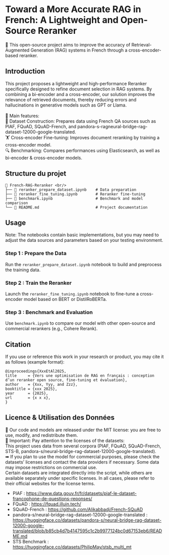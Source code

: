 # Toward a More Accurate RAG in French: A Lightweight and Open-Source Reranker
🚀 This open-source project aims to improve the accuracy of Retrieval-Augmented Generation (RAG) systems in French through a cross-encoder-based reranker.

## Introduction
This project proposes a lightweight and high-performance Reranker specifically designed to refine document selection in RAG systems. By combining a bi-encoder and a cross-encoder, our solution improves the relevance of retrieved documents, thereby reducing errors and hallucinations in generative models such as GPT or Llama. <br/>
<br/>
📌 Main features: <br/>
📖 Dataset Construction: Prepares data using French QA sources such as PIAF, FQuAD, SQuAD-French, and pandora-s-ragneural-bridge-rag-dataset-12000-google-translated. <br/> 
🏋️ Cross-encoder Fine-tuning: Improves document reranking by training a cross-encoder model. <br/> 
🔍 Benchmarking: Compares performances using Elasticsearch, as well as bi-encoder & cross-encoder models. <br/>


## Structure du projet
```
📂 French-RAG-Reranker <br/>
├── 📜 reranker_prepare_dataset.ipynb    # Data preparation
├── 📜 reranker_fine_tuning.ipynb        # Reranker fine-tuning
├── 📜 benchmark.ipynb                   # Benchmark and model comparison
└── 📜 README.md                         # Project documentation
```

## Usage
Note: The notebooks contain basic implementations, but you may need to adjust the data sources and parameters based on your testing environment.

### Step 1 : Prepare the Data
Run the `reranker_prepare_dataset.ipynb` notebook to build and preprocess the training data.

### Step 2 : Train the Reranker
Launch the `reranker_fine_tuning.ipynb` notebook to fine-tune a cross-encoder model based on BERT or DistilRoBERTa.

### Step 3 : Benchmark and Evaluation
Use `benchmark.ipynb` to compare our model with other open-source and commercial rerankers (e.g., Cohere Rerank).

## Citation
If you use or reference this work in your research or product, you may cite it as follows (example format):
```
@inproceedings{XxxEtAl2025,
title     = {Vers une optimisation de RAG en français : conception d’un reranker open source, fine-tuning et évaluation},
author    = {Xxx, Yyy, and Zzz},
booktitle = {xxx 2025},
year      = {2025},
url       = {x x x},
}
```

## Licence & Utilisation des Données
📢 Our code and models are released under the MIT license: you are free to use, modify, and redistribute them. <br/>
📌 Important: Pay attention to the licenses of the datasets: <br/>
This project uses data from several corpora (PIAF, FQuAD, SQuAD-French, STS-B, pandora-s/neural-bridge-rag-dataset-12000-google-translated). <br/>
➡ If you plan to use the model for commercial purposes, please check the datasets’ licenses and contact the data providers if necessary. Some data may impose restrictions on commercial use. <br/>
Certain datasets are integrated directly into the script, while others are available separately under specific licenses. In all cases, please refer to their official websites for the license terms. <br/>
- PIAF : https://www.data.gouv.fr/fr/datasets/piaf-le-dataset-francophone-de-questions-reponses/ <br/>
- FQuAD : https://fquad.illuin.tech/ <br/>
- SQuAD-French : https://github.com/Alikabbadj/French-SQuAD <br/>
- pandora-s/neural-bridge-rag-dataset-12000-google-translated : https://huggingface.co/datasets/pandora-s/neural-bridge-rag-dataset-12000-google-translated/blob/b85cb4d7b4147595c1c2b9977124bc0d67153eb6/README.md <br/>
- STS Benchmark : https://huggingface.co/datasets/PhilipMay/stsb_multi_mt <br/>
